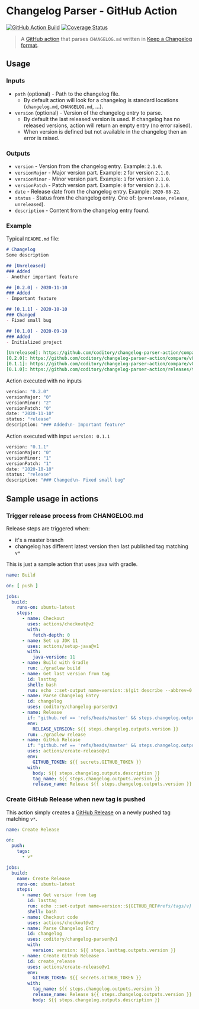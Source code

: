 # Changelog Parser - GitHub Action
[![GitHub Action Build](https://github.com/coditory/changelog-parser-action/workflows/Build/badge.svg)](https://github.com/coditory/changelog-parser-action/actions?query=workflow%3ABuild+branch%3Amaster)
[![Coverage Status](https://coveralls.io/repos/github/coditory/changelog-parser-action/badge.svg?branch=master)](https://coveralls.io/github/coditory/changelog-parser-action?branch=master)

> A [GitHub action](https://github.com/marketplace/actions/changelog-parser) that parses `CHANGELOG.md` written in [Keep a Changelog format](https://github.com/olivierlacan/keep-a-changelog).

## Usage

### Inputs
- `path` (optional) - Path to the changelog file.
  - By default action will look for a changelog is standard locations (`changelog.md`, `CHANGELOG.md`, ...).
- `version` (optional) - Version of the changelog entry to parse.
  - By default the last released version is used. If changelog has no released versions, action will return an empty entry (no error raised).
  - When version is defined but not available in the changelog then an error is raised.

### Outputs
- `version` - Version from the changelog entry. Example: `2.1.0`.
- `versionMajor` - Major version part. Example: `2` for version `2.1.0`.
- `versionMinor` - Minor version part. Example: `1` for version `2.1.0`.
- `versionPatch` - Patch version part. Example: `0` for version `2.1.0`.
- `date` - Release date from the changelog entry. Example: `2020-08-22`.
- `status` - Status from the changelog entry. One of: (`prerelease`, `release`, `unreleased`).
- `description` - Content from the changelog entry found.

### Example
Typical `README.md` file:
```md
# Changelog
Some description

## [Unreleased]
### Added
- Another important feature

## [0.2.0] - 2020-11-10
### Added
- Important feature

## [0.1.1] - 2020-10-10
### Changed
- Fixed small bug

## [0.1.0] - 2020-09-10
### Added
- Initialized project

[Unreleased]: https://github.com/coditory/changelog-parser-action/compare/v0.2.0...HEAD
[0.2.0]: https://github.com/coditory/changelog-parser-action/compare/v0.1.1...v0.2.0
[0.1.1]: https://github.com/coditory/changelog-parser-action/compare/v0.1.0...v0.1.1
[0.1.0]: https://github.com/coditory/changelog-parser-action/releases/tag/v0.1.0
```

Action executed with no inputs
```bash
version: "0.2.0"
versionMajor: "0"
versionMinor: "2"
versionPatch: "0"
date: "2020-11-10"
status: "release"
description: "### Added\n- Important feature"
```

Action executed with input `version: 0.1.1`
```bash
version: "0.1.1"
versionMajor: "0"
versionMinor: "1"
versionPatch: "1"
date: "2020-10-10"
status: "release"
description: "### Changed\n- Fixed small bug"
```

## Sample usage in actions

### Trigger release process from CHANGELOG.md

Release steps are triggered when:
- it's a master branch
- changelog has different latest version then last published tag matching `v*`

This is just a sample action that uses java with gradle.

```yaml
name: Build

on: [ push ]

jobs:
  build:
    runs-on: ubuntu-latest
    steps:
      - name: Checkout
        uses: actions/checkout@v2
        with:
          fetch-depth: 0
      - name: Set up JDK 11
        uses: actions/setup-java@v1
        with:
          java-version: 11
      - name: Build with Gradle
        run: ./gradlew build
      - name: Get last version from tag
        id: lasttag
        shell: bash
        run: echo ::set-output name=version::$(git describe --abbrev=0 --tags --match 'v[0-9]*\.[0-9]*\.[0-9]*' | cut -c2-)
      - name: Parse Changelog Entry
        id: changelog
        uses: coditory/changelog-parser@v1
      - name: Release
        if: "github.ref == 'refs/heads/master' && steps.changelog.outputs.version != steps.lasttag.outputs.version"
        env:
          RELEASE_VERSION: ${{ steps.changelog.outputs.version }}
        run: ./gradlew release
      - name: GitHub Release
        if: "github.ref == 'refs/heads/master' && steps.changelog.outputs.version != steps.lasttag.outputs.version"
        uses: actions/create-release@v1
        env:
          GITHUB_TOKEN: ${{ secrets.GITHUB_TOKEN }}
        with:
          body: ${{ steps.changelog.outputs.description }}
          tag_name: ${{ steps.changelog.outputs.version }}
          release_name: Release ${{ steps.changelog.outputs.version }}
```

### Create GitHub Release when new tag is pushed

This action simply creates a [GitHub Release](https://docs.github.com/en/free-pro-team@latest/github/administering-a-repository/managing-releases-in-a-repository) on a newly pushed tag matching `v*`.

```yaml
name: Create Release

on:
  push:
    tags:
      - v*

jobs:
  build:
    name: Create Release
    runs-on: ubuntu-latest
    steps:
      - name: Get version from tag
        id: lasttag
        run: echo ::set-output name=version::${GITHUB_REF#refs/tags/v}
        shell: bash
      - name: Checkout code
        uses: actions/checkout@v2
      - name: Parse Changelog Entry
        id: changelog
        uses: coditory/changelog-parser@v1
        with:
          version: version: ${{ steps.lasttag.outputs.version }}
      - name: Create GitHub Release
        id: create_release
        uses: actions/create-release@v1
        env:
          GITHUB_TOKEN: ${{ secrets.GITHUB_TOKEN }}
        with:
          tag_name: ${{ steps.changelog.outputs.version }}
          release_name: Release ${{ steps.changelog.outputs.version }}
          body: ${{ steps.changelog.outputs.description }}
```
